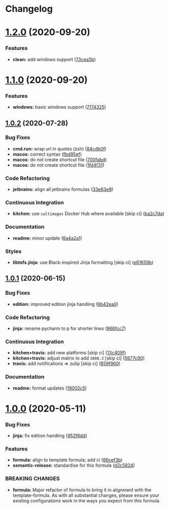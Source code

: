 # Changelog

# [1.2.0](https://github.com/saltstack-formulas/jetbrains-pycharm-formula/compare/v1.1.0...v1.2.0) (2020-09-20)


### Features

* **clean:** add windows support ([73cea5b](https://github.com/saltstack-formulas/jetbrains-pycharm-formula/commit/73cea5b340713e2af876ddade8eb5b0c5ed10d2b))

# [1.1.0](https://github.com/saltstack-formulas/jetbrains-pycharm-formula/compare/v1.0.2...v1.1.0) (2020-09-20)


### Features

* **windows:** basic windows support ([7174325](https://github.com/saltstack-formulas/jetbrains-pycharm-formula/commit/717432549b6340f1928d7b16521d110373351ee2))

## [1.0.2](https://github.com/saltstack-formulas/jetbrains-pycharm-formula/compare/v1.0.1...v1.0.2) (2020-07-28)


### Bug Fixes

* **cmd.run:** wrap url in quotes (zsh) ([84cdb0f](https://github.com/saltstack-formulas/jetbrains-pycharm-formula/commit/84cdb0fc9089d463b98a8dbb8e80122ecffe8a80))
* **macos:** correct syntax ([fbd95ef](https://github.com/saltstack-formulas/jetbrains-pycharm-formula/commit/fbd95eff13c5272d0dd8fc93960c9fae7c826ab8))
* **macos:** do not create shortcut file ([700fabd](https://github.com/saltstack-formulas/jetbrains-pycharm-formula/commit/700fabd65d0a0d64063667ba8b1904cc0f1f6b67))
* **macos:** do not create shortcut file ([1fd4f31](https://github.com/saltstack-formulas/jetbrains-pycharm-formula/commit/1fd4f31ddbeaaa617f5db4a8308b3ecd94cf58aa))


### Code Refactoring

* **jetbrains:** align all jetbrains formulas ([33e63e9](https://github.com/saltstack-formulas/jetbrains-pycharm-formula/commit/33e63e96074340952270deaa7e9dd22bba168a75))


### Continuous Integration

* **kitchen:** use `saltimages` Docker Hub where available [skip ci] ([ba2c7da](https://github.com/saltstack-formulas/jetbrains-pycharm-formula/commit/ba2c7dada81fe3838db31a2be807184ace3c3b6d))


### Documentation

* **readme:** minor update ([6a4a2a1](https://github.com/saltstack-formulas/jetbrains-pycharm-formula/commit/6a4a2a17f46ae0ea1b6fe58e4744f0735d087697))


### Styles

* **libtofs.jinja:** use Black-inspired Jinja formatting [skip ci] ([e61659b](https://github.com/saltstack-formulas/jetbrains-pycharm-formula/commit/e61659b4c77fd025d05618c394a215dd874ffbac))

## [1.0.1](https://github.com/saltstack-formulas/jetbrains-pycharm-formula/compare/v1.0.0...v1.0.1) (2020-06-15)


### Bug Fixes

* **edition:** improved edition jinja handling ([6b42ea0](https://github.com/saltstack-formulas/jetbrains-pycharm-formula/commit/6b42ea0ad67d4fbd38e3c244f412eb370010b5c2))


### Code Refactoring

* **jinja:** rename pycharm to p for shorter lines ([966fcc7](https://github.com/saltstack-formulas/jetbrains-pycharm-formula/commit/966fcc73648bdeec65517eb1680cfb41fb2e08d6))


### Continuous Integration

* **kitchen+travis:** add new platforms [skip ci] ([13c409f](https://github.com/saltstack-formulas/jetbrains-pycharm-formula/commit/13c409f689ed8fa0c39990933dbcb39fc61ad36d))
* **kitchen+travis:** adjust matrix to add `3000.3` [skip ci] ([5677c90](https://github.com/saltstack-formulas/jetbrains-pycharm-formula/commit/5677c90a7d9880de74f3a8ddb91c2175625a031d))
* **travis:** add notifications => zulip [skip ci] ([859f960](https://github.com/saltstack-formulas/jetbrains-pycharm-formula/commit/859f96036de22bcdb6efc0540e4aaeb65de5480e))


### Documentation

* **readme:** format updates ([19002c5](https://github.com/saltstack-formulas/jetbrains-pycharm-formula/commit/19002c5297cc54df79ac7a52267d11b355e8aef8))

# [1.0.0](https://github.com/saltstack-formulas/jetbrains-pycharm-formula/compare/v0.2.2...v1.0.0) (2020-05-11)


### Bug Fixes

* **jinja:** fix edition handling ([952f6dd](https://github.com/saltstack-formulas/jetbrains-pycharm-formula/commit/952f6dd9aa01730fd447c2ccdcec76f536e3fe3d))


### Features

* **formula:** align to template formula; add ci ([66cef3b](https://github.com/saltstack-formulas/jetbrains-pycharm-formula/commit/66cef3b83be11f3e4fb2af8e96150da019badb0a))
* **semantic-release:** standardise for this formula ([d2c5824](https://github.com/saltstack-formulas/jetbrains-pycharm-formula/commit/d2c58246ec5b07e0dd0b8038d8882854162ce00e))


### BREAKING CHANGES

* **formula:** Major refactor of formula to bring it in alignment with the
template-formula. As with all substantial changes, please ensure your
existing configurations work in the ways you expect from this formula.
